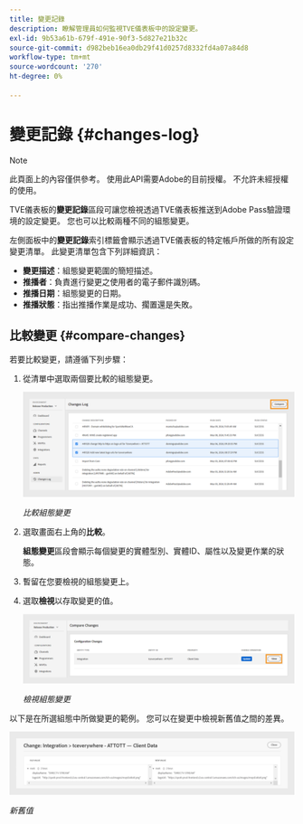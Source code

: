 ```yaml
---
title: 變更記錄
description: 瞭解管理員如何監視TVE儀表板中的設定變更。
exl-id: 9b53a61b-679f-491e-90f3-5d827e21b32c
source-git-commit: d982beb16ea0db29f41d0257d8332fd4a07a84d8
workflow-type: tm+mt
source-wordcount: '270'
ht-degree: 0%

---
```


# 變更記錄 {#changes-log}

>[!NOTE]
>
>此頁面上的內容僅供參考。 使用此API需要Adobe的目前授權。 不允許未經授權的使用。

TVE儀表板的&#x200B;**變更記錄**&#x200B;區段可讓您檢視透過TVE儀表板推送到Adobe Pass驗證環境的設定變更。 您也可以比較兩種不同的組態變更。

左側面板中的&#x200B;**變更記錄**&#x200B;索引標籤會顯示透過TVE儀表板的特定帳戶所做的所有設定變更清單。 此變更清單包含下列詳細資訊：

* **變更描述**：組態變更範圍的簡短描述。
* **推播者**：負責進行變更之使用者的電子郵件識別碼。
* **推播日期**：組態變更的日期。
* **推播狀態**：指出推播作業是成功、擱置還是失敗。

## 比較變更 {#compare-changes}

若要比較變更，請遵循下列步驟：

1. 從清單中選取兩個要比較的組態變更。

   ![比較組態變更](../assets/tve-dashboard/new-tve-dashboard/review/review-changes-compare-button.png)

   *比較組態變更*

1. 選取畫面右上角的&#x200B;**比較**。

   **組態變更**&#x200B;區段會顯示每個變更的實體型別、實體ID、屬性以及變更作業的狀態。

1. 暫留在您要檢視的組態變更上。

1. 選取&#x200B;**檢視**&#x200B;以存取變更的值。

   ![檢視組態變更](../assets/tve-dashboard/new-tve-dashboard/review/review-changes-view-button.png)

   *檢視組態變更*

以下是在所選組態中所做變更的範例。 您可以在變更中檢視新舊值之間的差異。

![新舊值](../assets/tve-dashboard/new-tve-dashboard/review/review-change-modal-view.png)

*新舊值*
